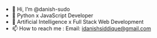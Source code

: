 - 👋 Hi, I’m @danish-sudo
- 👀 Python x JavaScript Developer
- 🌱 Artificial Intelligence x Full Stack Web Development 
- 📫 How to reach me : Email: idanishsiddique@gmail.com
<!---
danish-sudo/danish-sudo is a ✨ special ✨ repository because its `README.md` (this file) appears on your GitHub profile.
You can click the Preview link to take a look at your changes.
--->
